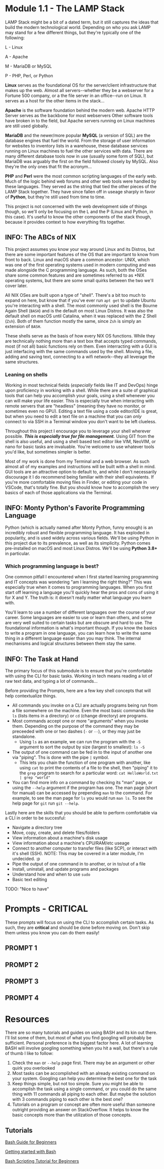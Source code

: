 # Module 1.1 - The LAMP Stack

LAMP Stack might be a bit of a dated term, but it still captures the ideas that build the modern technological world. Depending on who you ask LAMP may stand for a few different things, but they're typically one of the following:

L - Linux

A - Apache

M - MariaDB or MySQL

P - PHP, Perl, or Python

**Linux** serves as the foundational OS for the server/client infrastructure that makes up the web. Almost all servers--whether they be a webserver for a Fortune 500 company, or a the file server in an office--run on Linux. It serves as a host for the other items in the stack...

**Apache** is the software foundation behind the modern web. Apache HTTP Server serves as the backbone for most webservers Other software tools have broken in to the field, but Apache servers running on Linux machines are still used globally.

**MariaDB** and the newer/more popular **MySQL** (a version of SQL) are the database engines that fuel the world. From the storage of user information for websites to inventory lists in a warehouse, these database services running on Linux machines to fuel the other services with data. There are many different database tools now in use (usually some form of SQL), but MariaDB was arguably the first on the field followed closely by MySQL. Also they're the only ones that fit the acronym...

**PHP** and **Perl** were the most common scripting languages of the early web. Much of the logic behind web forums and other web tools were handled by these languages. They served as the string that tied the other pieces of the LAMP Stack together. They have since fallen off in useage sharply in favor of **Python**, but they're still used from time to time.

This project is not concerned with the web development side of things though, so we'll only be focusing on the L and the P (Linux and Python, in this case). It's useful to know the other components of the stack though, because it provides context to how everything fits together.

## INFO: The ABCs of NIX

This project assumes you know your way around Linux and its Distros, but there are some important features of the OS that are important to know from front to back. Linux and macOS share a common ancestor: UNIX, which was one of the first operating systems used in modern computing and was made alongside the C programming language. As such, both the OSes share some common features and are sometimes referred to as *NIX operating systems, but there are some small quirks between the two we'll cover later.

All NIX OSes are built upon a type of "shell". There's a bit too much to expand on here, but know that if you've ever run `apt get` to update Ubuntu you're interacting with a shell. The most commonly used shell is the Bourne Again Shell (`BASH`) and is the default on most Linux Distros. It was also the default shell on macOS until Catalina, when it was replaced with the Z Shell (`Zsh`). Both of them function mostly the same, since `Zsh` is simply an extension of `BASH`.

These shells serve as the basis of how every NIX OS functions. While they are technically nothing more than a text box that accepts typed commands, most (if not all) basic functions rely on them. Even interracting with a GUI is just interfacing with the same commands used by the shell. Moving a file, adding and saving text, connecting to a wifi network--they all leverage the same structures.

### Leaning on shells

Working in most technical fields (*especially* fields like IT and DevOps) hinge upon proficiency in working with a shell. While there are a suite of graphical tools that can help you accomplish your goals, using a shell whenever you can will make your life easier. This is especially true when interacting with remote servers that are "headless" (meaning they have no monitor, or sometimes even no GPU). Editing a text file using a code editor/IDE is great, but when you need to edit a text file on a machine that you can *only* connect to via SSH in a Terminal window you don't want to be left clueless.

Throughout this project I encourage you to leverage your shell wherever possible. **_This is especially true for file management._** Using GIT from the shell is also useful, and using a shell based text editor like VIM, NeoVIM, or nano for basic tasks are invaluable. You're welcome to use whatever tools you'd like, but sometimes simpler is better.

Most of my work is done from my Terminal and a web browser. As such almost all of my examples and instructions will be built with a shell in mind. GUI tools are an attractive option to default to, and while I don't necessarily discourage it I do recommend being familiar with their shell equivalents. If you're more comfortable moving files in Finder, or editing your code in VSCode, that's totally fine. But you should know how to accomplish the very basics of each of those applications via the Terminal.

## INFO: Monty Python's Favorite Programming Language

Python (which is actually named after Monty Python, funny enough) is an incredibly robust and flexible programming language. It has exploded in popularity, and is used widely across various fields. We'll be using Python in this project due to its prevalence, as well as its simplicity. Python comes pre-installed on macOS and most Linux Distros. We'll be using **Python 3.8+** in particular. 

### Which programming language is best?

One common pitfall I encountered when I first started learning programming and IT concepts was wondering "am I learning the right thing?" This was especially true when it comes to programming languages. When you first start off learning a language you'll quickly hear the pros and cons of using it for X and Y. The truth is: it doesn't really matter what language you learn with.

You'll learn to use a number of different languages over the course of your career. Some languages are easier to use or learn than others, and some are very well suited to certain tasks but are obscure and hard to use. The foundational information is what's important though. If you know the basics to write a program in one language, you can learn how to write the same thing in a different language easier than you may think. The internal mechanisms and logical structures between them stay the same.

## INFO: The Task at Hand

The primary focus of this submodule is to ensure that you're comfortable with using the CLI for basic tasks. Working in tech means reading a lot of raw text data, and typing a lot of commands...

Before providing the Prompts, here are a few key shell concepts that will help contextualize things. 

* All commands you invoke on a CLI are actually programs being run from a file somewhere on the machine. Even the most basic commands like `ls` (lists items in a directory) or `cd` (change directory) are programs.
* Most commands accept one or more "arguments" when you invoke them. Depending on the purpose of the command they may be preceeded with one or two dashes (`-` or `--`), or they may just be standalone. 
	* Using `ls` as an example, we can run the program with the `-S` argument to sort the output by size (largest to smallest): `ls -S`
* The output of one command can be fed in to the input of another one via "piping". Ths is done with the pipe `|` symbol. 
	* This lets you chain the function of one program with another, like using `cat` to print the contents of a file to the shell, then "piping" it to the `grep` program to search for a particular word: `cat HelloWorld.txt | grep "world"`
* You can find more info on a command by checking its "man" page, or using the `--help` argument if the program has one. The man page (short for manual) can be accessed by prepending `man` to the command. For example, to see the man page for `ls` you would run `man ls`. To see the help page for `git` run `git --help`. 

Lastly here are the skills that you should be able to perform comfortable via a CLI in order to be succesful:

* Navigate a directory tree
* Move, copy, create, and delete files/folders
* View information about a machine's disk usage
* View information about a machine's CPU/RAM/etc useage
* Connect to another computer to transfer files (like SCP), or interact with it's shell (SSH). NOTE: This may be covered in a later module, I'm undecided. :p
* Pipe the output of one command in to another, or in to/out of a file
* Install, uninstall, and update programs and packages
* Understand how and when to use `sudo`
* Basic text editing

TODO: "Nice to have"

# Prompts - CRITICAL

These prompts will focus on using the CLI to accomplish certain tasks. As such, they are **critical** and should be done before moving on. Don't skip them unless you know you can do them easily!

## PROMPT 1

## PROMPT 2

## PROMPT 3

## PROMPT 4

# Resources

There are so many tutorials and guides on using BASH and its kin out there. I'll list some of them, but most of what you find googling will probably be sufficient. Personal preference is the biggest factor here. A lot of learning BASH will involve googling something when you hit a wall, but there's a rule of thumb I like to follow:

1. Check the `man` or `--help` page first. There may be an argument or other quirk you overlooked
2. Most tasks can be accomplished with an already existing command on your system. Googling can help you determine the best one for the task
3. Keep things simple, but not too simple. Sure you might be able to accomplish the task using a single command, or you could do the same thing with 11 commands all piping to each other. But maybe the solution with 3 commands piping to each other is the best one?
4. Tutorials on a program or concept are often more useful than someone outright providing an answer on StackOverflow. It helps to know the basic concepts more than the utilization of those concepts.

## Tutorials

[Bash Guide for Beginners](https://tldp.org/LDP/Bash-Beginners-Guide/html/)

[Getting started with Bash](https://riptutorial.com/bash)

[Bash Scripting Tutorial for Beginners](https://linuxconfig.org/bash-scripting-tutorial-for-beginners)

